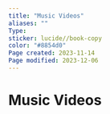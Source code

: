 ```yaml
---
title: "Music Videos"
aliases: ""
Type: 
sticker: lucide//book-copy
color: "#8854d0"
Page created: 2023-11-14
Page modified: 2023-12-06
---
```


# Music Videos
